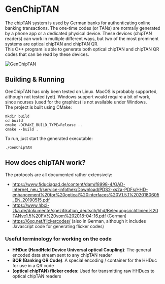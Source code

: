 # GenChipTAN

The [chipTAN](https://en.wikipedia.org/wiki/Transaction_authentication_number#ChipTAN_/_Sm@rt-TAN_/_CardTAN) system is
used by German banks for authenticating online banking transactions.
The one-time codes (or TANs) are normally generated by a phone app or a dedicated physical device.
These devices (chipTAN readers) can work in  multiple different ways, but two of the most prominent systems are optical
chipTAN and chipTAN QR.  
This C++ program is able to generate both optical chipTAN and chipTAN QR codes that can be read by these devices.

![GenChipTAN](img/GenChipTAN.gif)

## Building & Running
GenChipTAN has only been tested on Linux.
MacOS is probably supported, although not tested (yet).
Windows support would require a bit of work, since ncurses (used for the graphics) is not available under Windows.  
The project is built using CMake:

    mkdir build
    cd build
    cmake -DCMAKE_BUILD_TYPE=Release ..
    cmake --build .

To run, just start the generated executable:

    ./GenChipTAN

## How does chipTAN work?
The protocols are all documented rather extensively:
* https://www.fiduciagad.de/content/dam/f8998-4/GAD-internet_neu_1/service-infothek/Download/PDS2-xs2a-PDFs/HHD-enhancement%20for%20optical%20interfaces%20V1.5.1%2020180605_EN_20190515.pdf
* https://www.hbci-zka.de/dokumente/spezifikation_deutsch/hhd/Belegungsrichtlinien%20TANve1.5%20FV%20vom%202018-04-16.pdf (German)
* https://6xq.net/flickercodes/ (also in German, although it includes Javascript code for generating flicker codes)

### Useful terminology for working on the code
* **HHDuc (HandHeld Device Universal optical Coupling)**: The general encoded data stream sent to any chipTAN reader
* **BQR (Banking QR Code)**: A special encoding / container for the HHDuc for use in a QR code
* **(optical chipTAN) flicker codes**: Used for transmitting raw HHDucs to optical chipTAN readers
